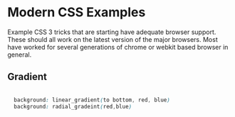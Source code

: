 Modern CSS Examples
===================

 Example CSS 3 tricks that are starting have adequate browser support. These should all work on the latest version of the major browsers. Most have worked for several generations of chrome or webkit based browser in general. 

Gradient
--------
```css
  
  background: linear_gradient(to bottom, red, blue)
  background: radial_gradeint(red,blue)

```


